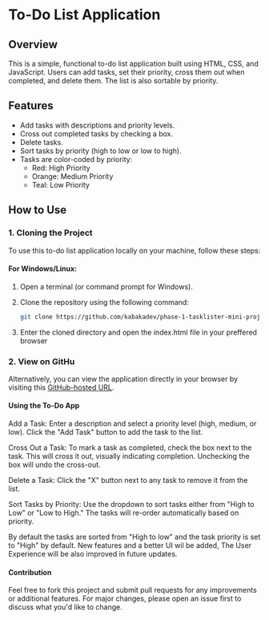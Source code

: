 # To-Do List Application

## Overview

This is a simple, functional to-do list application built using HTML, CSS, and JavaScript. Users can add tasks, set their priority, cross them out when completed, and delete them. The list is also sortable by priority.

## Features

- Add tasks with descriptions and priority levels.
- Cross out completed tasks by checking a box.
- Delete tasks.
- Sort tasks by priority (high to low or low to high).
- Tasks are color-coded by priority:
  - Red: High Priority
  - Orange: Medium Priority
  - Teal: Low Priority

## How to Use

### 1. Cloning the Project

To use this to-do list application locally on your machine, follow these steps:

#### For Windows/Linux:

1. Open a terminal (or command prompt for Windows).
2. Clone the repository using the following command:

   ```bash
   git clone https://github.com/kabakadev/phase-1-tasklister-mini-project.git
   ```
3. Enter the cloned directory and open the index.html file in your preffered browser

### 2. View on GitHu

Alternatively, you can view the application directly in your browser by visiting this [GitHub-hosted URL](https://kabakadev.github.io/phase-1-tasklister-mini-project/).

#### Using the To-Do App

Add a Task: Enter a description and select a priority level (high, medium, or low). Click the "Add Task" button to add the task to the list.

Cross Out a Task: To mark a task as completed, check the box next to the task. This will cross it out, visually indicating completion. Unchecking the box will undo the cross-out.

Delete a Task: Click the "X" button next to any task to remove it from the list.

Sort Tasks by Priority: Use the dropdown to sort tasks either from "High to Low" or "Low to High." The tasks will re-order automatically based on priority.

By default the tasks are sorted from "High to low" and the task priority is set to "High" by default.
New features and a better UI wil be added, The User Experience will be also improved in future updates.

#### Contribution

Feel free to fork this project and submit pull requests for any improvements or additional features. For major changes, please open an issue first to discuss what you'd like to change.
